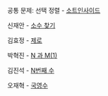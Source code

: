 공통 문제: 선택 정렬 - [소트인사이드](https://www.acmicpc.net/problem/1427)

신재안 - [소수 찾기](https://www.acmicpc.net/problem/1978)

김효정 - [제로](https://www.acmicpc.net/problem/10773)

박혁진 - [N 과 M(1)](https://www.acmicpc.net/problem/15649)

김진석 - [N번째 수](https://www.acmicpc.net/problem/2693)

오재혁 - [국영수](https://www.acmicpc.net/problem/10825)

